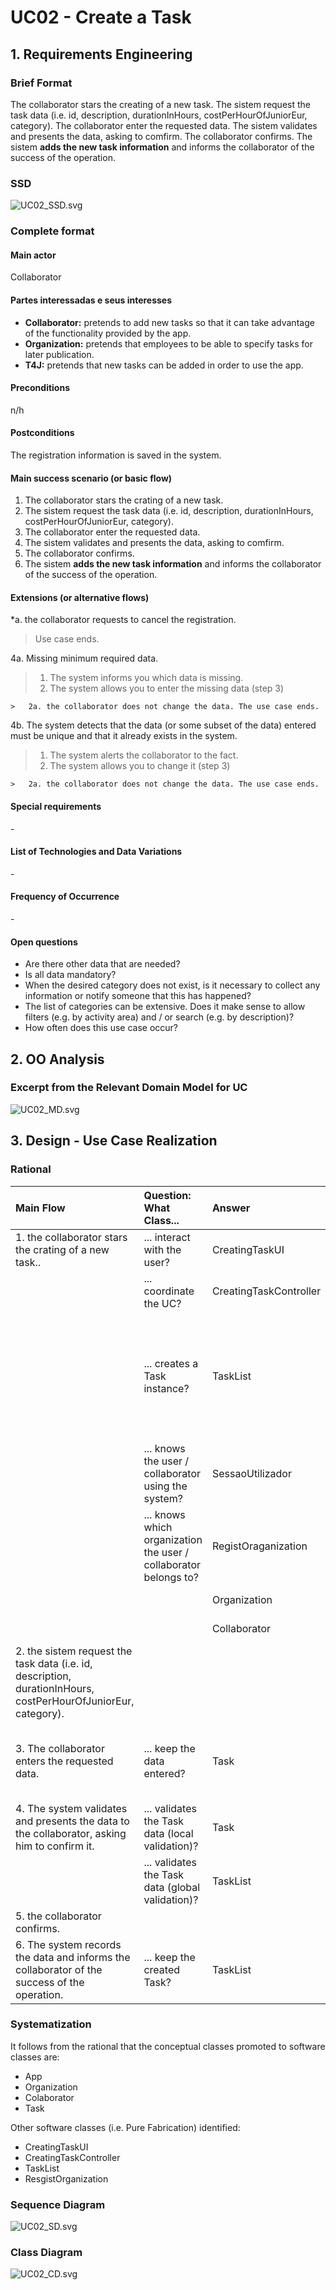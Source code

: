 # UC02 - Create a Task

## 1. Requirements Engineering

### Brief Format

The collaborator stars the creating of a new task. The sistem request the task data (i.e. id, description, durationInHours, costPerHourOfJuniorEur, category). The collaborator enter the requested data. The sistem validates and presents the data, asking to comfirm. The collaborator confirms. The sistem **adds the new task information**  and informs the collaborator of the success of the operation.

### SSD
![UC02_SSD.svg](UC02_SSD.svg)


### Complete format

#### Main actor

Collaborator

#### Partes interessadas e seus interesses
* **Collaborator:** pretends to add new tasks so that it can take advantage of the functionality provided by the app.
* **Organization:** pretends that employees to be able to specify tasks for later publication.
* **T4J:** pretends that new tasks can be added in order to use the app.


#### Preconditions
n/h

#### Postconditions
The registration information is saved in the system.

#### Main success scenario (or basic flow)

1. The collaborator stars the crating of a new task.
2. The sistem request the task data (i.e. id, description, durationInHours, costPerHourOfJuniorEur, category).
3. The collaborator enter the requested data.
4. The sistem validates and presents the data, asking to comfirm.
5. The collaborator confirms.
6. The sistem **adds the new task information**  and informs the collaborator of the success of the operation.

#### Extensions (or alternative flows)

*a. the collaborator requests to cancel the registration.

> Use case ends.

4a. Missing minimum required data.
>	1. The system informs you which data is missing.
>	2. The system allows you to enter the missing data (step 3)
>
	>	2a. the collaborator does not change the data. The use case ends.

4b. The system detects that the data (or some subset of the data) entered must be unique and that it already exists in the system.
>	1. The system alerts the collaborator to the fact.
>	2. The system allows you to change it (step 3)
>
	>	2a. the collaborator does not change the data. The use case ends.


#### Special requirements
\-

#### List of Technologies and Data Variations
\-

#### Frequency of Occurrence
\-

#### Open questions

* Are there other data that are needed?
* Is all data mandatory?
* When the desired category does not exist, is it necessary to collect any information or notify someone that this has happened?
* The list of categories can be extensive. Does it make sense to allow filters (e.g. by activity area) and / or search (e.g. by description)?
* How often does this use case occur?


## 2. OO Analysis

### Excerpt from the Relevant Domain Model for UC

![UC02_MD.svg](UC02_MD.svg)


## 3. Design - Use Case Realization

### Rational

| Main Flow | Question: What Class... | Answer  | Justification  |
|:--------------  |:---------------------- |:----------|:---------------------------- |
|1. the collaborator stars the crating of a new task..|... interact with the user?| CreatingTaskUI |Pure Fabrication|
| |... coordinate the UC?| CreatingTaskController |Controller|
| | ... creates a Task instance? | TaskList | Creator (Rule1) + HC / LC: in MD the Organization has a Task. By HC / LC delegates these responsibilities in TaskList. |
|| ... knows the user / collaborator using the system? | SessaoUtilizador | IE: cf. user management component documentation.
|| ... knows which organization the user / collaborator belongs to? | RegistOraganization | IE: knows all organizations. |
||| Organization | IE: knows employees. |
||| Collaborator | IE: knows data (e.g. email). |
|2. the sistem request the task data (i.e. id, description, durationInHours, costPerHourOfJuniorEur, category).||||
|3. The collaborator enters the requested data. | ... keep the data entered? | Task | Information Expert (IE) -instance created in step 1: it has its own data. |
|4. The system validates and presents the data to the collaborator, asking him to confirm it. | ... validates the Task data (local validation)? | Task | IE: has its own data.
| | ... validates the Task data (global validation)? | TaskList | IE: the TaskList contains / aggregates Task. |
|5. the collaborator confirms. ||||
|6. The system records the data and informs the collaborator of the success of the operation. | ... keep the created Task? | TaskList | IE: the TaskList contains / aggregates Task. |


### Systematization ##

 It follows from the rational that the conceptual classes promoted to software classes are:

 * App
 * Organization
 * Colaborator
 * Task


Other software classes (i.e. Pure Fabrication) identified:  

 * CreatingTaskUI
 * CreatingTaskController
 * TaskList
 * ResgistOrganization


###	Sequence Diagram

![UC02_SD.svg](UC02_SD.svg)



###	Class Diagram

![UC02_CD.svg](UC02_CD.svg)
